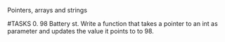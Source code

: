 Pointers, arrays and strings

#TASKS
0. 98 Battery st.
Write a function that takes a pointer to an int as parameter and updates the value it points to to 98.
